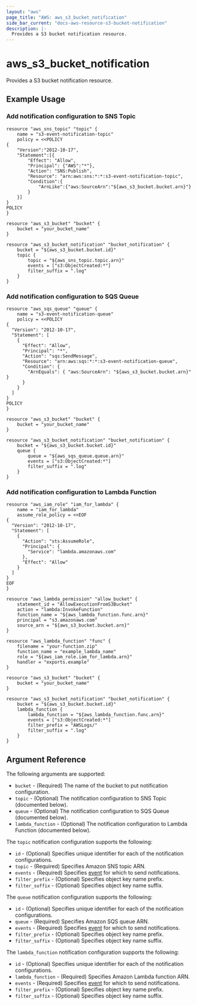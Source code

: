 ```yaml
---
layout: "aws"
page_title: "AWS: aws_s3_bucket_notification"
side_bar_current: "docs-aws-resource-s3-bucket-notification"
description: |-
  Provides a S3 bucket notification resource.
---
```


# aws\_s3\_bucket\_notification

Provides a S3 bucket notification resource.

## Example Usage

### Add notification configuration to SNS Topic

```
resource "aws_sns_topic" "topic" {
    name = "s3-event-notification-topic"
    policy = <<POLICY
{
    "Version":"2012-10-17",
    "Statement":[{
        "Effect": "Allow",
        "Principal": {"AWS":"*"},
        "Action": "SNS:Publish",
        "Resource": "arn:aws:sns:*:*:s3-event-notification-topic",
        "Condition":{
            "ArnLike":{"aws:SourceArn":"${aws_s3_bucket.bucket.arn}"}
        }
    }]
}
POLICY
}

resource "aws_s3_bucket" "bucket" {
	bucket = "your_bucket_name"
}

resource "aws_s3_bucket_notification" "bucket_notification" {
	bucket = "${aws_s3_bucket.bucket.id}"
	topic {
		topic = "${aws_sns_topic.topic.arn}"
		events = ["s3:ObjectCreated:*"]
		filter_suffix = ".log"
	}
}
```

### Add notification configuration to SQS Queue

```
resource "aws_sqs_queue" "queue" {
    name = "s3-event-notification-queue"
    policy = <<POLICY
{
  "Version": "2012-10-17",
  "Statement": [
    {
      "Effect": "Allow",
      "Principal": "*",
      "Action": "sqs:SendMessage",
	  "Resource": "arn:aws:sqs:*:*:s3-event-notification-queue",
      "Condition": {
        "ArnEquals": { "aws:SourceArn": "${aws_s3_bucket.bucket.arn}" }
      }
    }
  ]
}
POLICY
}

resource "aws_s3_bucket" "bucket" {
	bucket = "your_bucket_name"
}

resource "aws_s3_bucket_notification" "bucket_notification" {
	bucket = "${aws_s3_bucket.bucket.id}"
	queue {
		queue = "${aws_sqs_queue.queue.arn}"
		events = ["s3:ObjectCreated:*"]
		filter_suffix = ".log"
	}
}
```

### Add notification configuration to Lambda Function

```
resource "aws_iam_role" "iam_for_lambda" {
    name = "iam_for_lambda"
    assume_role_policy = <<EOF
{
  "Version": "2012-10-17",
  "Statement": [
    {
      "Action": "sts:AssumeRole",
      "Principal": {
        "Service": "lambda.amazonaws.com"
      },
      "Effect": "Allow"
    }
  ]
}
EOF
}

resource "aws_lambda_permission" "allow_bucket" {
    statement_id = "AllowExecutionFromS3Bucket"
    action = "lambda:InvokeFunction"
    function_name = "${aws_lambda_function.func.arn}"
    principal = "s3.amazonaws.com"
    source_arn = "${aws_s3_bucket.bucket.arn}"
}

resource "aws_lambda_function" "func" {
    filename = "your-function.zip"
    function_name = "example_lambda_name"
    role = "${aws_iam_role.iam_for_lambda.arn}"
    handler = "exports.example"
}

resource "aws_s3_bucket" "bucket" {
	bucket = "your_bucket_name"
}

resource "aws_s3_bucket_notification" "bucket_notification" {
	bucket = "${aws_s3_bucket.bucket.id}"
	lambda_function {
		lambda_function = "${aws_lambda_function.func.arn}"
		events = ["s3:ObjectCreated:*"]
		filter_prefix = "AWSLogs/"
		filter_suffix = ".log"
	}
}
```

## Argument Reference

The following arguments are supported:

* `bucket` - (Required) The name of the bucket to put notification configuration.
* `topic` - (Optional) The notification configuration to SNS Topic (documented below).
* `queue` - (Optional) The notification configuration to SQS Queue (documented below).
* `lambda_function` - (Optional) The notification configuration to Lambda Function (documented below).

The `topic` notification configuration supports the following:

* `id` - (Optional) Specifies unique identifier for each of the notification configurations.
* `topic` - (Required) Specifies Amazon SNS topic ARN.
* `events` - (Required) Specifies [event](http://docs.aws.amazon.com/AmazonS3/latest/dev/NotificationHowTo.html#notification-how-to-event-types-and-destinations) for which to send notifications.
* `filter_prefix` - (Optional) Specifies object key name prefix.
* `filter_suffix` - (Optional) Specifies object key name suffix.

The `queue` notification configuration supports the following:

* `id` - (Optional) Specifies unique identifier for each of the notification configurations.
* `queue` - (Required) Specifies Amazon SQS queue ARN.
* `events` - (Required) Specifies [event](http://docs.aws.amazon.com/AmazonS3/latest/dev/NotificationHowTo.html#notification-how-to-event-types-and-destinations) for which to send notifications.
* `filter_prefix` - (Optional) Specifies object key name prefix.
* `filter_suffix` - (Optional) Specifies object key name suffix.

The `lambda_function` notification configuration supports the following:

* `id` - (Optional) Specifies unique identifier for each of the notification configurations.
* `lambda_function` - (Required) Specifies Amazon Lambda function ARN.
* `events` - (Required) Specifies [event](http://docs.aws.amazon.com/AmazonS3/latest/dev/NotificationHowTo.html#notification-how-to-event-types-and-destinations) for which to send notifications.
* `filter_prefix` - (Optional) Specifies object key name prefix.
* `filter_suffix` - (Optional) Specifies object key name suffix.

